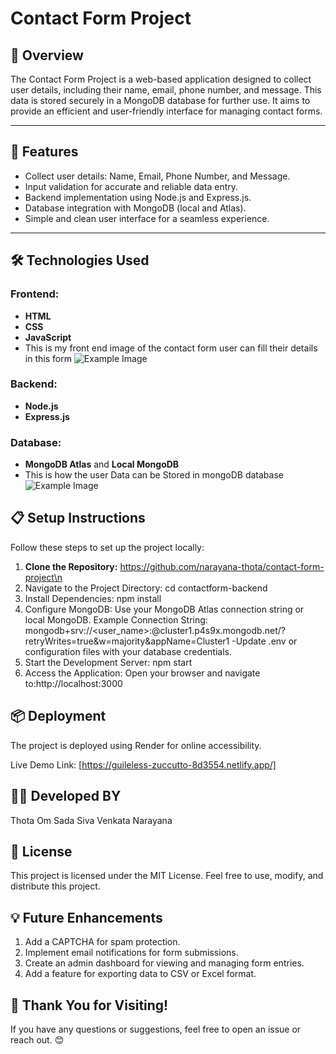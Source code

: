 # Contact Form Project

## 📄 Overview
The Contact Form Project is a web-based application designed to collect user details, including their name, email, phone number, and message. This data is stored securely in a MongoDB database for further use. It aims to provide an efficient and user-friendly interface for managing contact forms.

---

## 🚀 Features
- Collect user details: Name, Email, Phone Number, and Message.
- Input validation for accurate and reliable data entry.
- Backend implementation using Node.js and Express.js.
- Database integration with MongoDB (local and Atlas).
- Simple and clean user interface for a seamless experience.

---

## 🛠️ Technologies Used
### Frontend:
- **HTML**
- **CSS**
- **JavaScript**
-  This is my front end image of the contact form user can fill their details in this form
![Example Image](https://i.postimg.cc/5yVHVGpG/Screenshot-2025-01-08-143949.png)


### Backend:
- **Node.js**
- **Express.js**

### Database:
- **MongoDB Atlas** and **Local MongoDB**
- This is how the user Data can be Stored in mongoDB database
![Example Image](https://i.postimg.cc/qRkVHxyw/Screenshot-2025-01-08-143904.png)

## 📋 Setup Instructions
Follow these steps to set up the project locally:

1. **Clone the Repository:**
   https://github.com/narayana-thota/contact-form-project\n
2. Navigate to the Project Directory:
   cd contactform-backend
3. Install Dependencies:
    npm install
4. Configure MongoDB:
Use your MongoDB Atlas connection string or local MongoDB.
Example Connection String:
 mongodb+srv://<user_name>:<password>@cluster1.p4s9x.mongodb.net/?retryWrites=true&w=majority&appName=Cluster1
 -Update .env or configuration files with your database credentials.
5. Start the Development Server:
   npm start
6. Access the Application: Open your browser and navigate to:http://localhost:3000
## 📦 Deployment
The project is deployed using Render for online accessibility.

Live Demo Link: [https://guileless-zuccutto-8d3554.netlify.app/]
## 👨‍💻 Developed BY
Thota Om Sada Siva Venkata Narayana
## 📄 License
This project is licensed under the MIT License. Feel free to use, modify, and distribute this project.
## 💡 Future Enhancements
1. Add a CAPTCHA for spam protection.
2. Implement email notifications for form submissions.
3. Create an admin dashboard for viewing and managing form entries.
4. Add a feature for exporting data to CSV or Excel format.
## 🌟 Thank You for Visiting!
If you have any questions or suggestions, feel free to open an issue or reach out. 😊





